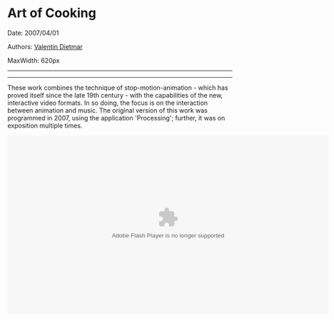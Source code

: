 # Art of Cooking

Date: 2007/04/01

Authors: [Valentin Dietmar](http://valentindietmar.com)

MaxWidth: 620px

---
---

These work combines the technique of stop-motion-animation - which has proved itself since the late 19th century - with the capabilities of the new, interactive video formats. In so doing, the focus is on the interaction between animation and music. The original version of this work was programmed in 2007, using the application 'Processing'; further, it was on exposition multiple times.

<object width="620" height="300" classid="clsid:d27cdb6e-ae6d-11cf-96b8-444553540000" codebase="http://download.macromedia.com/pub/shockwave/cabs/flash/swflash.cab#version=6,0,40,0"><param name="Art of Cooking" value="aoc_preloader_nakedtree.swf" /><param name="src" value="http://valentindietmar.com/content/aoc_preloader.swf" /><param name="art" value="" /><param name="of" value="" /><param name="cooking" value="kochkunst_preloader.swf" /><embed width="720" height="400" type="application/x-shockwave-flash" src="http://valentindietmar.com/content/aoc_preloader.swf" Art of Cooking="aoc_preloader_nakedtree.swf" art="" of="" cooking="kochkunst_preloader.swf" /></object>

&nbsp;
